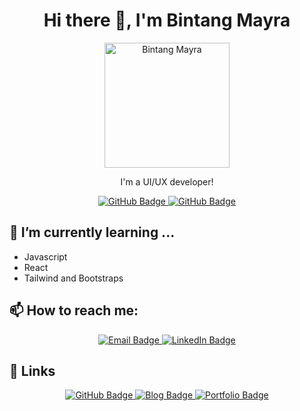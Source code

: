 <h1 align="center">Hi there 👋, I'm Bintang Mayra</h1>

<p align="center">
  <img src="https://github.com/bintangmayra/bintangmayra/blob/main/profile_picture.png" alt="Bintang Mayra" width="200"/>
</p>

<p align="center">
I'm a UI/UX developer!
</p>

<p align="center">
  <a href="https://github.com/bintangmayra?tab=followers">
    <img src="https://img.shields.io/github/followers/bintangmayra?label=Followers&style=social" alt="GitHub Badge">
  </a>
  <a href="https://github.com/bintangmayra?tab=repositories">
    <img src="https://img.shields.io/github/stars/bintangmayra?label=Stars&style=social" alt="GitHub Badge">
  </a>
</p>

<h2>🌱 I’m currently learning ...</h2>
<ul>
  <li>Javascript</li>
  <li>React</li>
  <li>Tailwind and Bootstraps</li>
</ul>

<h2>📫 How to reach me:</h2>
<p align="center">
  <a href="mailto:bintangmayradestianti@gmail.com">
    <img src="https://img.shields.io/badge/Email-D14836?style=for-the-badge&logo=gmail&logoColor=white" alt="Email Badge">
  </a>
  <a href="https://linkedin.com/in/bintang-mayra-3698322a2/">
    <img src="https://img.shields.io/badge/LinkedIn-0A66C2?style=for-the-badge&logo=linkedin&logoColor=white" alt="LinkedIn Badge">
  </a>
</p>



<h2>🔗 Links</h2>
<p align="center">
  <a href="https://github.com/bintangmayra">
    <img src="https://img.shields.io/badge/GitHub-181717?style=for-the-badge&logo=github&logoColor=white" alt="GitHub Badge">
  </a>
  <a href="https://blog.bintangmayra.com">
    <img src="https://img.shields.io/badge/Blog-21759B?style=for-the-badge&logo=wordpress&logoColor=white" alt="Blog Badge">
  </a>
  <a href="https://portfolio.bintangmayra.com">
    <img src="https://img.shields.io/badge/Portfolio-FF5722?style=for-the-badge&logo=sitepoint&logoColor=white" alt="Portfolio Badge">
  </a>
</p>
